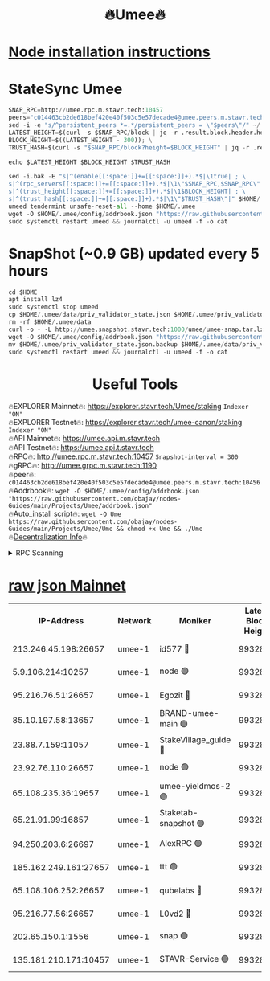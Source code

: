<h1 align="center"> 🔥Umee🔥</h1>


[Node installation instructions](https://github.com/obajay/nodes-Guides/tree/main/Projects/Umee)
=
# StateSync Umee
```python
SNAP_RPC=http://umee.rpc.m.stavr.tech:10457
peers="c014463cb2de618bef420e40f503c5e57decade4@umee.peers.m.stavr.tech:10456"
sed -i -e "s/^persistent_peers *=.*/persistent_peers = \"$peers\"/" ~/.umee/config/config.toml
LATEST_HEIGHT=$(curl -s $SNAP_RPC/block | jq -r .result.block.header.height); \
BLOCK_HEIGHT=$((LATEST_HEIGHT - 300)); \
TRUST_HASH=$(curl -s "$SNAP_RPC/block?height=$BLOCK_HEIGHT" | jq -r .result.block_id.hash)

echo $LATEST_HEIGHT $BLOCK_HEIGHT $TRUST_HASH

sed -i.bak -E "s|^(enable[[:space:]]+=[[:space:]]+).*$|\1true| ; \
s|^(rpc_servers[[:space:]]+=[[:space:]]+).*$|\1\"$SNAP_RPC,$SNAP_RPC\"| ; \
s|^(trust_height[[:space:]]+=[[:space:]]+).*$|\1$BLOCK_HEIGHT| ; \
s|^(trust_hash[[:space:]]+=[[:space:]]+).*$|\1\"$TRUST_HASH\"|" $HOME/.umee/config/config.toml
umeed tendermint unsafe-reset-all --home $HOME/.umee
wget -O $HOME/.umee/config/addrbook.json "https://raw.githubusercontent.com/obajay/nodes-Guides/main/Projects/Umee/addrbook.json"
sudo systemctl restart umeed && journalctl -u umeed -f -o cat
```
# SnapShot (~0.9 GB) updated every 5 hours
```python
cd $HOME
apt install lz4
sudo systemctl stop umeed
cp $HOME/.umee/data/priv_validator_state.json $HOME/.umee/priv_validator_state.json.backup
rm -rf $HOME/.umee/data
curl -o - -L http://umee.snapshot.stavr.tech:1000/umee/umee-snap.tar.lz4 | lz4 -c -d - | tar -x -C $HOME/.umee --strip-components 2
wget -O $HOME/.umee/config/addrbook.json "https://raw.githubusercontent.com/obajay/nodes-Guides/main/Projects/Umee/addrbook.json"
mv $HOME/.umee/priv_validator_state.json.backup $HOME/.umee/data/priv_validator_state.json
sudo systemctl restart umeed && journalctl -u umeed -f -o cat
```
 <h1 align="center"> Useful Tools</h1>

🔥EXPLORER Mainnet🔥:      https://explorer.stavr.tech/Umee/staking             `Indexer "ON"` \
🔥EXPLORER Testnet🔥:        https://explorer.stavr.tech/umee-canon/staking      `Indexer "ON"` \
🔥API Mainnet🔥:                   https://umee.api.m.stavr.tech \
🔥API Testnet🔥:                     https://umee.api.t.stavr.tech \
🔥RPC🔥:                                   http://umee.rpc.m.stavr.tech:10457                     `Snapshot-interval = 300` \
🔥gRPC🔥:                              http://umee.grpc.m.stavr.tech:1190 \
🔥peer🔥:                     `c014463cb2de618bef420e40f503c5e57decade4@umee.peers.m.stavr.tech:10456` \
🔥Addrbook🔥:    ```wget -O $HOME/.umee/config/addrbook.json "https://raw.githubusercontent.com/obajay/nodes-Guides/main/Projects/Umee/addrbook.json"``` \
🔥Auto_install script🔥: ```wget -O Ume https://raw.githubusercontent.com/obajay/nodes-Guides/main/Projects/Umee/Ume && chmod +x Ume && ./Ume``` \
🔥[Decentralization Info](https://github.com/obajay/StateSync-snapshots/tree/main/Projects/Umee/Decentralization)🔥

<details>
<summary>RPC Scanning</summary>

<h2 align="center"> We scan nodes in real time every 4 hours. And we provide the final result of RPC endpoints.
We cannot influence the operation of these nodes in any way. </h2>


```python
If Voting Power is higher than 0 --> then the Node is a validator of the network and may be subject to attack and be a potential threat to the chain.
```
```python
We marked such validators with a red symbol
```

</details>

[raw json Mainnet](https://rpc-check.umeem.stavr.tech/umeem/rpc-umeem-result.json)
=



<table><tr><th>IP-Address</th><th>Network</th><th>Moniker</th><th>Latest Block Height</th><th>Earliest Block Height</th><th>Catching Up</th><th>Tx Index</th><th>Voting Power</th><th>Scan Time</th></tr><tr><td>213.246.45.198:26657</td><td>umee-1</td><td>id577 🔴</td><td>9932874</td><td>7100001</td><td>False</td><td>on</td><td>35108349</td><td>2023-12-31T22:30:56.513351719UTC</td></tr><tr><td>5.9.106.214:10257</td><td>umee-1</td><td>node 🟢</td><td>9932884</td><td>7942001</td><td>False</td><td>on</td><td>0</td><td>2023-12-31T22:31:55.128132311UTC</td></tr><tr><td>95.216.76.51:26657</td><td>umee-1</td><td>Egozit 🔴</td><td>9932890</td><td>8262001</td><td>False</td><td>off</td><td>38112497</td><td>2023-12-31T22:32:26.282998796UTC</td></tr><tr><td>85.10.197.58:13657</td><td>umee-1</td><td>BRAND-umee-main 🟢</td><td>9932878</td><td>8427832</td><td>False</td><td>on</td><td>0</td><td>2023-12-31T22:31:15.649220674UTC</td></tr><tr><td>23.88.7.159:11057</td><td>umee-1</td><td>StakeVillage_guide 🔴</td><td>9932883</td><td>9137726</td><td>False</td><td>on</td><td>1412855</td><td>2023-12-31T22:31:47.724048862UTC</td></tr><tr><td>23.92.76.110:26657</td><td>umee-1</td><td>node 🟢</td><td>9932897</td><td>9468001</td><td>False</td><td>on</td><td>0</td><td>2023-12-31T22:33:09.190084959UTC</td></tr><tr><td>65.108.235.36:19657</td><td>umee-1</td><td>umee-yieldmos-2 🟢</td><td>9932868</td><td>9575548</td><td>False</td><td>on</td><td>0</td><td>2023-12-31T22:30:17.387914625UTC</td></tr><tr><td>65.21.91.99:16857</td><td>umee-1</td><td>Staketab-snapshot 🟢</td><td>9932880</td><td>9721001</td><td>False</td><td>off</td><td>0</td><td>2023-12-31T22:31:26.668069509UTC</td></tr><tr><td>94.250.203.6:26697</td><td>umee-1</td><td>AlexRPC 🟢</td><td>9932875</td><td>9722001</td><td>False</td><td>on</td><td>0</td><td>2023-12-31T22:31:11.305374258UTC</td></tr><tr><td>185.162.249.161:27657</td><td>umee-1</td><td>ttt 🟢</td><td>9932882</td><td>9733423</td><td>False</td><td>on</td><td>0</td><td>2023-12-31T22:31:43.328254259UTC</td></tr><tr><td>65.108.106.252:26657</td><td>umee-1</td><td>qubelabs 🔴</td><td>9932878</td><td>9761001</td><td>False</td><td>on</td><td>36593301</td><td>2023-12-31T22:31:15.982813205UTC</td></tr><tr><td>95.216.77.56:26657</td><td>umee-1</td><td>L0vd2 🔴</td><td>9932893</td><td>9832893</td><td>False</td><td>off</td><td>37250462</td><td>2023-12-31T22:32:45.587226834UTC</td></tr><tr><td>202.65.150.1:1556</td><td>umee-1</td><td>snap 🟢</td><td>9932884</td><td>9926403</td><td>False</td><td>on</td><td>0</td><td>2023-12-31T22:31:50.750798881UTC</td></tr><tr><td>135.181.210.171:10457</td><td>umee-1</td><td>STAVR-Service 🟢</td><td>9932891</td><td>9930001</td><td>False</td><td>on</td><td>0</td><td>2023-12-31T22:32:34.948667695UTC</td></tr></table>
